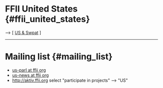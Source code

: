 # FFII United States {#ffii_united_states}

\--\> \[ [ US & Swpat](SwpatusEn "wikilink") \]

------------------------------------------------------------------------

# Mailing list {#mailing_list}

-   [us-parl at ffii
    org](http://lists.ffii.org/mailman/listinfo/us-parl "wikilink")
-   [us-news at ffii
    org](http://lists.ffii.org/mailman/listinfo/us-news "wikilink")
-   <http://aktiv.ffii.org> select \"participate in projects\" \--\>
    \"US\"
